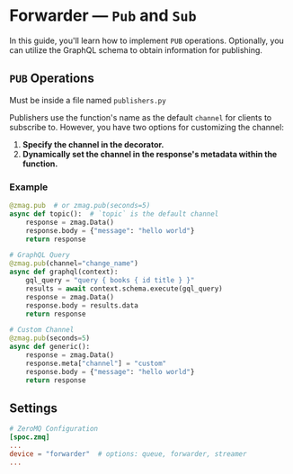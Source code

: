 # Forwarder — `Pub` and `Sub`

In this guide, you'll learn how to implement `PUB` operations. Optionally, you can utilize the GraphQL schema to obtain information for publishing.

## `PUB` Operations

Must be inside a file named `publishers.py`

Publishers use the function's name as the default `channel` for clients to subscribe to. However, you have two options for customizing the channel:

1. **Specify the channel in the decorator.**
2. **Dynamically set the channel in the response's metadata within the function.**

### Example

```python title="publishers.py"
@zmag.pub  # or zmag.pub(seconds=5)
async def topic():  # `topic` is the default channel
    response = zmag.Data()
    response.body = {"message": "hello world"}
    return response

# GraphQL Query
@zmag.pub(channel="change_name")
async def graphql(context):
    gql_query = "query { books { id title } }"
    results = await context.schema.execute(gql_query)
    response = zmag.Data()
    response.body = results.data
    return response

# Custom Channel
@zmag.pub(seconds=5)
async def generic():
    response = zmag.Data()
    response.meta["channel"] = "custom"
    response.body = {"message": "hello world"}
    return response
```

## Settings

```toml title="config/spoc.toml"
# ZeroMQ Configuration
[spoc.zmq]
...
device = "forwarder"  # options: queue, forwarder, streamer
...
```
